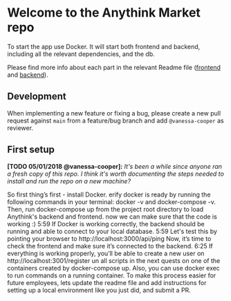 # Welcome to the Anythink Market repo

To start the app use Docker. It will start both frontend and backend, including all the relevant dependencies, and the db.

Please find more info about each part in the relevant Readme file ([frontend](frontend/readme.md) and [backend](backend/README.md)).

## Development

When implementing a new feature or fixing a bug, please create a new pull request against `main` from a feature/bug branch and add `@vanessa-cooper` as reviewer.

## First setup

**[TODO 05/01/2018 @vanessa-cooper]:** _It's been a while since anyone ran a fresh copy of this repo. I think it's worth documenting the steps needed to install and run the repo on a new machine?_

So first thing’s first - install Docker.
erify docker is ready by running the following commands in your terminal: docker -v and docker-compose -v.
Then, run docker-compose up from the project root directory to load Anythink's backend and frontend.
now we can make sure that the code is working :)
5:59
If Docker is working correctly, the backend should be running and able to connect to your local database.
5:59
Let's test this by pointing your browser to http://localhost:3000/api/ping
Now, it’s time to check the frontend and make sure it’s connected to the backend.
6:25
If everything is working properly, you’ll be able to create a new user on http://localhost:3001/register
un all scripts in the next quests on one of the containers created by docker-compose up.  Also, you can use docker exec to run commands on a running container.
To make this process easier for future employees, lets update the readme file and add instructions for setting up a local environment like you just did, and submit a PR.